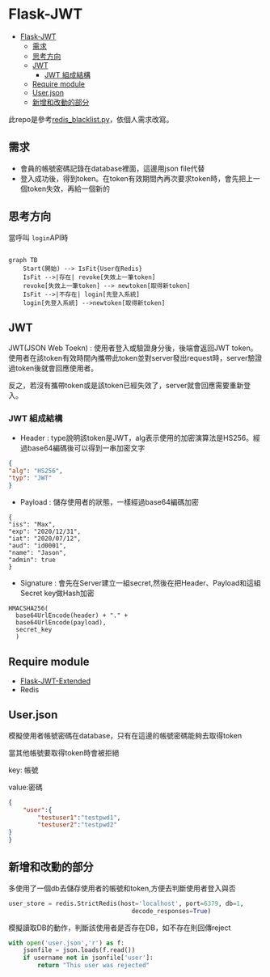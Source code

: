 # Flask-JWT

- [Flask-JWT](#flask-jwt)
  - [需求](#需求)
  - [思考方向](#思考方向)
  - [JWT](#jwt)
    - [JWT 組成結構](#jwt-組成結構)
  - [Require module](#require-module)
  - [User.json](#userjson)
  - [新增和改動的部分](#新增和改動的部分)

此repo是參考[redis_blacklist.py](https://github.com/vimalloc/flask-jwt-extended/blob/master/examples/redis_blacklist.py)，依個人需求改寫。

需求
---
- 會員的帳號密碼記錄在database裡面，這邊用json file代替
- 登入成功後，得到token。在token有效期間內再次要求token時，會先把上一個token失效，再給一個新的

思考方向
---
當呼叫 ```login```API時

```mermaid

graph TB
    Start(開始) --> IsFit{User在Redis}
    IsFit -->|存在| revoke[失效上一筆token]
    revoke[失效上一筆token] --> newtoken[取得新token]
    IsFit -->|不存在| login[先登入系統]
    login[先登入系統] -->newtoken[取得新token]

```



JWT
---
JWT(JSON Web Toekn) : 使用者登入或驗證身分後，後端會返回JWT token。使用者在該token有效時間內攜帶此token並對server發出request時，server驗證過token後就會回應使用者。

反之，若沒有攜帶token或是該token已經失效了，server就會回應需要重新登入。

### JWT 組成結構
- Header : type說明該token是JWT，alg表示使用的加密演算法是HS256。經過base64編碼後可以得到一串加密文字
```json
{
"alg": "HS256",
"typ": "JWT"
}
```
- Payload : 儲存使用者的狀態，一樣經過base64編碼加密

```
{
"iss": "Max",
"exp": "2020/12/31",
"iat": "2020/07/12",
"aud": "id0001",
"name": "Jason",
"admin": true
}
```

- Signature : 會先在Server建立一組secret,然後在把Header、Payload和這組Secret key做Hash加密

```
HMACSHA256(
  base64UrlEncode(header) + "." +
  base64UrlEncode(payload),
  secret_key
  )
```

Require module
---
- [Flask-JWT-Extended](https://github.com/vimalloc/flask-jwt-extended)
- Redis


User.json
---
模擬使用者帳號密碼在database，只有在這邊的帳號密碼能夠去取得token

當其他帳號要取得token時會被拒絕

key: 帳號

value:密碼
```json
{
    "user":{
        "testuser1":"testpwd1",
        "testuser2":"testpwd2"
}
}
```

新增和改動的部分
---

多使用了一個db去儲存使用者的帳號和token,方便去判斷使用者登入與否
```python
user_store = redis.StrictRedis(host='localhost', port=6379, db=1,
                                  decode_responses=True)
```

模擬讀取DB的動作，判斷該使用者是否存在DB，如不存在則回傳reject
```python
with open('user.json','r') as f:
    jsonfile = json.loads(f.read())
    if username not in jsonfile['user']:
        return "This user was rejected"
```

